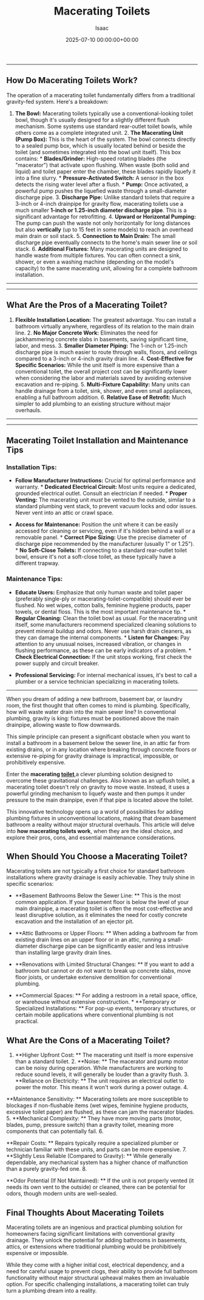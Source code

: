 ﻿---
title: Macerating Toilets
description: When you dream of adding a new bathroom, basement bar, or laundry room, the first thought that often comes to mind is plumbing.
slug: /macerating-toilets/
date: 2025-07-10 00:00:00+00:00
lastmod: 2025-07-10 00:00:00+03:00
author: Isaac
categories:

- Home Improvement

- Plumbing

- Bathroom
tags:

- home-improvement

- toilet

- challenging
layout: post
---
---

## How Do Macerating Toilets Work?
The operation of a macerating toilet fundamentally differs from a traditional gravity-fed system. Here's a breakdown:
1. **The Bowl:** Macerating toilets typically use a conventional-looking toilet bowl, though it's usually designed for a slightly different flush mechanism. Some systems use standard rear-outlet toilet bowls, while others come as a complete integrated unit. 2. **The Macerating Unit (Pump Box):** This is the heart of the system. The bowl connects directly to a sealed pump box, which is usually located behind or beside the toilet (and sometimes integrated into the bowl unit itself).
This box contains: * **Blades/Grinder:** High-speed rotating blades (the "macerator") that activate upon flushing. When waste (both solid and liquid) and toilet paper enter the chamber, these blades rapidly liquefy it into a fine slurry. * **Pressure-Activated Switch:** A sensor in the box detects the rising water level after a flush. * **Pump:** Once activated, a powerful pump pushes the liquefied waste through a small-diameter discharge pipe. 3.
**Discharge Pipe:** Unlike standard toilets that require a 3-inch or 4-inch drainpipe for gravity flow, macerating toilets use a much smaller **1-inch or 1.25-inch diameter discharge pipe**. This is a significant advantage for retrofitting. 4. **Upward or Horizontal Pumping:** The pump can push the waste not only horizontally for long distances but also **vertically** (up to 15 feet in some models) to reach an overhead main drain or soil stack. 5.
**Connection to Main Drain:** The small discharge pipe eventually connects to the home's main sewer line or soil stack. 6. **Additional Fixtures:** Many macerating units are designed to handle waste from multiple fixtures. You can often connect a sink, shower, or even a washing machine (depending on the model's capacity) to the same macerating unit, allowing for a complete bathroom installation.
---
---

## What Are the Pros of a Macerating Toilet?
1. **Flexible Installation Location:** The greatest advantage. You can install a bathroom virtually anywhere, regardless of its relation to the main drain line. 2. **No Major Concrete Work:** Eliminates the need for jackhammering concrete slabs in basements, saving significant time, labor, and mess. 3. **Smaller Diameter Piping:** The 1-inch or 1.25-inch discharge pipe is much easier to route through walls, floors, and ceilings compared to a 3-inch or 4-inch gravity drain line. 4.
**Cost-Effective for Specific Scenarios:** While the unit itself is more expensive than a conventional toilet, the overall project cost can be significantly lower when considering the labor and materials saved by avoiding extensive excavation and re-piping. 5. **Multi-Fixture Capability:** Many units can handle drainage from a toilet, sink, shower, and even small appliances, enabling a full bathroom addition. 6.
**Relative Ease of Retrofit:** Much simpler to add plumbing to an existing structure without major overhauls.
---
---

## Macerating Toilet Installation and Maintenance Tips

### Installation Tips:

* **Follow Manufacturer Instructions:** Crucial for optimal performance and warranty. * **Dedicated Electrical Circuit:** Most units require a dedicated, grounded electrical outlet. Consult an electrician if needed. * **Proper Venting:** The macerating unit *must* be vented to the outside, similar to a standard plumbing vent stack, to prevent vacuum locks and odor issues. Never vent into an attic or crawl space.

* **Access for Maintenance:** Position the unit where it can be easily accessed for cleaning or servicing, even if it's hidden behind a wall or a removable panel. * **Correct Pipe Sizing:** Use the precise diameter of discharge pipe recommended by the manufacturer (usually 1" or 1.25"). * **No Soft-Close Toilets:** If connecting to a standard rear-outlet toilet bowl, ensure it's not a soft-close toilet, as these typically have a different trapway.

### Maintenance Tips:

* **Educate Users:** Emphasize that only human waste and toilet paper (preferably single-ply or macerating-toilet-compatible) should ever be flushed. No wet wipes, cotton balls, feminine hygiene products, paper towels, or dental floss. This is the most important maintenance tip. * **Regular Cleaning:** Clean the toilet bowl as usual. For the macerating unit itself, some manufacturers recommend specialized cleaning solutions to prevent mineral buildup and odors.
Never use harsh drain cleaners, as they can damage the internal components. * **Listen for Changes:** Pay attention to any unusual noises, increased vibration, or changes in flushing performance, as these can be early indicators of a problem. * **Check Electrical Connection:** If the unit stops working, first check the power supply and circuit breaker.

* **Professional Servicing:** For internal mechanical issues, it's best to call a plumber or a service technician specializing in macerating toilets.
---

When you dream of adding a new bathroom, basement bar, or laundry room, the first thought that often comes to mind is plumbing. Specifically, how will waste water drain into the main sewer line? In conventional plumbing, gravity is king: fixtures must be positioned above the main drainpipe, allowing waste to flow downwards.

This simple principle can present a significant obstacle when you want to install a bathroom in a basement below the sewer line, in an attic far from existing drains, or in any location where breaking through concrete floors or extensive re-piping for gravity drainage is impractical, impossible, or prohibitively expensive.

Enter the **macerating [toilet](https://pestpolicy.com/high-end-toilet-brands/)**,a clever plumbing solution designed to overcome these gravitational challenges. Also known as an upflush toilet, a macerating toilet doesn't rely on gravity to move waste. Instead, it uses a powerful grinding mechanism to liquefy waste and then pumps it under pressure to the main drainpipe, even if that pipe is located above the toilet.

This innovative technology opens up a world of possibilities for adding plumbing fixtures in unconventional locations, making that dream basement bathroom a reality without major structural overhauls. This article will delve into **how macerating toilets work**, when they are the ideal choice, and explore their pros, cons, and essential maintenance considerations.

##  When Should You Choose a Macerating Toilet?

Macerating toilets are not typically a first choice for standard bathroom installations where gravity drainage is easily achievable. They truly shine in specific scenarios:

* **Basement Bathrooms Below the Sewer Line: ** This is the most common application. If your basement floor is below the level of your main drainpipe, a macerating toilet is often the most cost-effective and least disruptive solution, as it eliminates the need for costly concrete excavation and the installation of an ejector pit.

* **Attic Bathrooms or Upper Floors: ** When adding a bathroom far from existing drain lines on an upper floor or in an attic, running a small-diameter discharge pipe can be significantly easier and less intrusive than installing large gravity drain lines.

* **Renovations with Limited Structural Changes: ** If you want to add a bathroom but cannot or do not want to break up concrete slabs, move floor joists, or undertake extensive demolition for conventional plumbing.

* **Commercial Spaces: ** For adding a restroom in a retail space, office, or warehouse without extensive construction. * **Temporary or Specialized Installations: ** For pop-up events, temporary structures, or certain mobile applications where conventional plumbing is not practical.

##  What Are the Cons of a Macerating Toilet?

1. **Higher Upfront Cost: ** The macerating unit itself is more expensive than a standard toilet. 2. **Noise: ** The macerator and pump motor can be noisy during operation. While manufacturers are working to reduce sound levels, it will generally be louder than a gravity flush. 3. **Reliance on Electricity: ** The unit requires an electrical outlet to power the motor. This means it won't work during a power outage. 4.

**Maintenance Sensitivity: ** Macerating toilets are more susceptible to blockages if non-flushable items (wet wipes, feminine hygiene products, excessive toilet paper) are flushed, as these can jam the macerator blades. 5. **Mechanical Complexity: ** They have more moving parts (motor, blades, pump, pressure switch) than a gravity toilet, meaning more components that can potentially fail. 6.

**Repair Costs: ** Repairs typically require a specialized plumber or technician familiar with these units, and parts can be more expensive. 7. **Slightly Less Reliable (Compared to Gravity): ** While generally dependable, any mechanical system has a higher chance of malfunction than a purely gravity-fed one. 8.

**Odor Potential (If Not Maintained): ** If the unit is not properly vented (it needs its own vent to the outside) or cleaned, there can be potential for odors, though modern units are well-sealed.

##  Final Thoughts About Macerating Toilets

Macerating toilets are an ingenious and practical plumbing solution for homeowners facing significant limitations with conventional gravity drainage. They unlock the potential for adding bathrooms in basements, attics, or extensions where traditional plumbing would be prohibitively expensive or impossible.

While they come with a higher initial cost, electrical dependency, and a need for careful usage to prevent clogs, their ability to provide full bathroom functionality without major structural upheaval makes them an invaluable option. For specific challenging installations, a macerating toilet can truly turn a plumbing dream into a reality.
